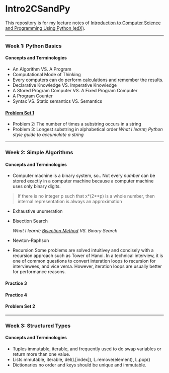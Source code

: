# Intro2CSandPy
This repository is for my lecture notes of [Introduction to Computer Science and Programming Using Python (edX)](https://courses.edx.org/courses/course-v1:MITx+6.00.1x+2T2017_2/).

---
### __Week 1: Python Basics__
#### Concepts and Terminologies
- An Algorithm VS. A Program
- Computational Mode of Thinking
- Every computers can do perform calculations and remember the results.
- Declarative Knowledge VS. Imperative Knowledge
- A Stored Program Computer VS. A Fixed Program Computer
- A Program Counter
- Syntax VS. Static semantics VS. Semantics
#### [Problem Set 1](https://github.com/syenpark/Intro2CSandPy/tree/master/Week1/problem_set1)
- Problem 2: The number of times a substring occurs in a string
- Problem 3: Longest substring in alphabetical order
	*What I learnt; 
	Python style guide to accumulate a string* 
---
### __Week 2: Simple Algorithms__
#### Concepts and Terminologies
- Computer machine is a binary system, so..
 Not every *number* can be stored exactly in a computer machine because a computer machine uses only binary digits. 

> If there is no integer p such that x*(2**p) is a whole number, then internal representation is always an approximation

- Exhaustive unumeration
- Bisection Search
	
	*What I learnt; 
	[Bisection Method](https://en.wikipedia.org/wiki/Bisection_method) VS. Binary Search* 
- Newton-Raphson
- Recursion
Some problems are solved intuitivey and concisely with a recursion approach such as Tower of Hanoi. In a technical interview, it is one of common questions to convert interation loops to recursion for interviewees, and vice versa. However, iteration loops are usually better for performance reasons. 

#### Practice 3
#### Practice 4
#### Problem Set 2
---
### __Week 3: Structured Types__
#### Concepts and Terminologies
- Tuples
 immutable, iterable, and frequently used to do swap variables or return more than one value.
- Lists
  mmutable, iterable, del(L[index]), L.remove(element), L.pop()
- Dictionaries
  no order and keys should be unique and immutable.
